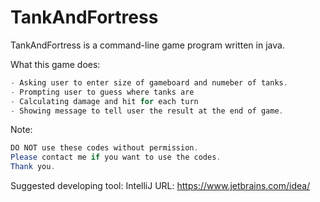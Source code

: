 # TankAndFortress

TankAndFortress is a command-line game program written in java.

What this game does:
```java
- Asking user to enter size of gameboard and numeber of tanks.
- Prompting user to guess where tanks are
- Calculating damage and hit for each turn
- Showing message to tell user the result at the end of game.
```

Note:
```java
DO NOT use these codes without permission.
Please contact me if you want to use the codes.
Thank you.
```

Suggested developing tool:
IntelliJ
URL: https://www.jetbrains.com/idea/
